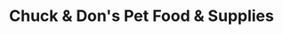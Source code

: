 ---
title: "Chuck & Don's Pet Food & Supplies"
url: /chanhassen/chuck-und-dons-pet-food-und-supplies/
shop: Tiere
---